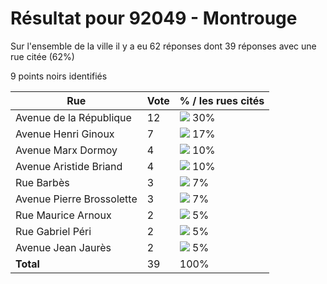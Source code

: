 # Résultat pour 92049 - Montrouge

Sur l'ensemble de la ville il y a eu 62 réponses dont 39 réponses avec une rue citée (62%)

9 points noirs identifiés

| Rue | Vote | % / les rues cités|
|-----|------|-------------------|
| Avenue de la République | 12 | <img src="../../img/bar_30.gif" />&nbsp;30%|
| Avenue Henri Ginoux | 7 | <img src="../../img/bar_17.gif" />&nbsp;17%|
| Avenue Marx Dormoy | 4 | <img src="../../img/bar_10.gif" />&nbsp;10%|
| Avenue Aristide Briand | 4 | <img src="../../img/bar_10.gif" />&nbsp;10%|
| Rue Barbès | 3 | <img src="../../img/bar_7.gif" />&nbsp;7%|
| Avenue Pierre Brossolette | 3 | <img src="../../img/bar_7.gif" />&nbsp;7%|
| Rue Maurice Arnoux | 2 | <img src="../../img/bar_5.gif" />&nbsp;5%|
| Rue Gabriel Péri | 2 | <img src="../../img/bar_5.gif" />&nbsp;5%|
| Avenue Jean Jaurès | 2 | <img src="../../img/bar_5.gif" />&nbsp;5%|
| **Total** | 39 | 100%|
